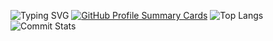 ![Typing SVG](https://readme-typing-svg.herokuapp.com?font=Fira+Code&pause=1000&color=F75C7E&width=435&lines=Welcome+to+my+GitHub+Profile!;I+love+coding+and+open+source!;Let's+collaborate!)
[![GitHub Profile Summary Cards](https://github-profile-summary-cards.vercel.app/api/cards/profile-details?username=WillEnyong&theme=nord_dark)](https://github.com/WillEnyong)
![Top Langs](https://github-profile-summary-cards.vercel.app/api/cards/repos-per-language?username=WillENyong&theme=nord_dark)
![Commit Stats](https://github-profile-summary-cards.vercel.app/api/cards/stats?username=WillEnyong&theme=nord_dark)
